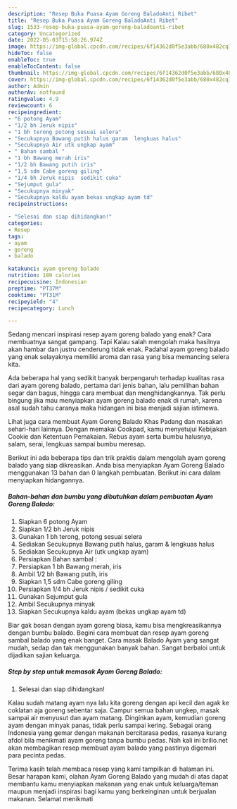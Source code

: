 ```yaml
---
description: "Resep Buka Puasa Ayam Goreng BaladoAnti Ribet"
title: "Resep Buka Puasa Ayam Goreng BaladoAnti Ribet"
slug: 1533-resep-buka-puasa-ayam-goreng-baladoanti-ribet
category: Uncategorized
date: 2022-05-03T15:58:26.974Z
image: https://img-global.cpcdn.com/recipes/6f14362d0f5e3abb/680x482cq70/ayam-goreng-balado-foto-resep-utama.jpg
hideToc: false
enableToc: true
enableTocContent: false
thumbnail: https://img-global.cpcdn.com/recipes/6f14362d0f5e3abb/680x482cq70/ayam-goreng-balado-foto-resep-utama.jpg
cover: https://img-global.cpcdn.com/recipes/6f14362d0f5e3abb/680x482cq70/ayam-goreng-balado-foto-resep-utama.jpg
author: Admin
authorAv: notfound
ratingvalue: 4.9
reviewcount: 6
recipeingredient:
- "6 potong Ayam"
- "1/2 bh Jeruk nipis"
- "1 bh terong potong sesuai selera"
- "Secukupnya Bawang putih halus garam  lengkuas halus"
- "Secukupnya Air utk ungkap ayam"
- " Bahan sambal "
- "1 bh Bawang merah iris"
- "1/2 bh Bawang putih iris"
- "1,5 sdm Cabe goreng giling"
- "1/4 bh Jeruk nipis  sedikit cuka"
- "Sejumput gula"
- "Secukupnya minyak"
- "Secukupnya kaldu ayam bekas ungkap ayam td"
recipeinstructions:

- "Selesai dan siap dihidangkan!"
categories:
- Resep
tags:
- ayam
- goreng
- balado

katakunci: ayam goreng balado 
nutrition: 189 calories
recipecuisine: Indonesian
preptime: "PT37M"
cooktime: "PT31M"
recipeyield: "4"
recipecategory: Lunch

---
```



Sedang mencari inspirasi resep ayam goreng balado yang enak? Cara membuatnya sangat gampang. Tapi Kalau salah mengolah maka hasilnya akan hambar dan justru cenderung tidak enak. Padahal ayam goreng balado yang enak selayaknya memiliki aroma dan rasa yang bisa memancing selera kita.


Ada beberapa hal yang sedikit banyak berpengaruh terhadap kualitas rasa dari ayam goreng balado, pertama dari jenis bahan, lalu pemilihan bahan segar dan bagus, hingga cara membuat dan menghidangkannya. Tak perlu bingung jika mau menyiapkan ayam goreng balado enak di rumah, karena asal sudah tahu caranya maka hidangan ini bisa menjadi sajian istimewa.

Lihat juga cara membuat Ayam Goreng Balado Khas Padang dan masakan sehari-hari lainnya. Dengan memakai Cookpad, kamu menyetujui Kebijakan Cookie dan Ketentuan Pemakaian. Rebus ayam serta bumbu halusnya, salam, serai, lengkuas sampai bumbu meresap.


Berikut ini ada beberapa tips dan trik praktis dalam mengolah ayam goreng balado yang siap dikreasikan. Anda bisa menyiapkan Ayam Goreng Balado menggunakan 13 bahan dan 0 langkah pembuatan. Berikut ini cara dalam menyiapkan hidangannya.

<!--inarticleads1-->

##### Bahan-bahan dan bumbu yang dibutuhkan dalam pembuatan Ayam Goreng Balado:

1. Siapkan 6 potong Ayam
1. Siapkan 1/2 bh Jeruk nipis
1. Gunakan 1 bh terong, potong sesuai selera
1. Sediakan Secukupnya Bawang putih halus, garam &amp; lengkuas halus
1. Sediakan Secukupnya Air (utk ungkap ayam)
1. Persiapkan  Bahan sambal :
1. Persiapkan 1 bh Bawang merah, iris
1. Ambil 1/2 bh Bawang putih, iris
1. Siapkan 1,5 sdm Cabe goreng giling
1. Persiapkan 1/4 bh Jeruk nipis / sedikit cuka
1. Gunakan Sejumput gula
1. Ambil Secukupnya minyak
1. Siapkan Secukupnya kaldu ayam (bekas ungkap ayam td)


Biar gak bosan dengan ayam goreng biasa, kamu bisa mengkreasikannya dengan bumbu balado. Begini cara membuat dan resep ayam goreng sambal balado yang enak banget. Cara masak Balado Ayam yang sangat mudah, sedap dan tak menggunakan banyak bahan. Sangat berbaloi untuk dijadikan sajian keluarga. 

<!--inarticleads2-->

##### Step by step untuk memasak Ayam Goreng Balado:


1. Selesai dan siap dihidangkan!

Kalau sudah matang ayam nya lalu kita goreng dengan api kecil dan agak ke coklatan aja goreng sebentar saja. Campur semua bahan ungkep, masak sampai air menyusut dan ayam matang. Dinginkan ayam, kemudian goreng ayam dengan minyak panas, tidak perlu sampai kering. Sebagai orang Indonesia yang gemar dengan makanan bercitarasa pedas, rasanya kurang afdol bila menikmati ayam goreng tanpa bumbu pedas. Nah kali ini brilio.net akan membagikan resep membuat ayam balado yang pastinya digemari para pecinta pedas. 

Terima kasih telah membaca resep yang kami tampilkan di halaman ini. Besar harapan kami, olahan Ayam Goreng Balado yang mudah di atas dapat membantu kamu menyiapkan makanan yang enak untuk keluarga/teman maupun menjadi inspirasi bagi kamu yang berkeinginan untuk berjualan makanan. Selamat menikmati
